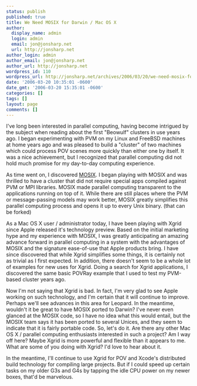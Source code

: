 ```yaml
---
status: publish
published: true
title: We Need MOSIX for Darwin / Mac OS X
author:
  display_name: admin
  login: admin
  email: jon@jonsharp.net
  url: http://jonsharp.net
author_login: admin
author_email: jon@jonsharp.net
author_url: http://jonsharp.net
wordpress_id: 110
wordpress_url: http://jonsharp.net/archives/2006/03/20/we-need-mosix-for-darwin-mac-os-x/
date: '2006-03-20 10:35:01 -0600'
date_gmt: '2006-03-20 15:35:01 -0600'
categories: []
tags: []
layout: page
comments: []
---
```

I've long been interested in parallel computing, having become intrigued by the subject when reading about the first "Beowulf" clusters in use years ago.  I began experimenting with PVM on my Linux and FreeBSD machines at home years ago and was pleased to build a "cluster" of two machines which could process POV scenes more quickly than either one by itself.  It was a nice achievement, but I recognized that parallel computing did not hold much promise for my day-to-day computing experience.

As time went on, I discovered [MOSIX](http://www.mosix.org).  I began playing with MOSIX and was thrilled to have a cluster that did not require special apps compiled against PVM or MPI libraries.  MOSIX made parallel computing transparent to the applications running on top of it.  While there are still places where the PVM or message-passing models may work better, MOSIX greatly simplifies this parallel computing process and opens it up to every Unix binary.  (that can be forked)

As a Mac OS X user &#47; administrator today, I have been playing with Xgrid since Apple released it's technology preview.  Based on the initial marketing hype and my experience with MOSIX, I was greatly anticipating an amazing advance forward in parallel computing in a system with the advantages of MOSIX and the signature ease-of-use that Apple products bring.  I have since discovered that while Xgrid simplifies some things, it is certainly not as trivial as I first expected.  In addition, there doesn't seem to be a whole lot of examples for new uses for Xgrid.  Doing a search for Xgrid applications, I discovered the same basic POVRay example that I used to test my PVM-based cluster years ago.

Now I'm not saying that Xgrid is bad.  In fact, I'm very glad to see Apple working on such technology, and I'm certain that it will continue to improve.  Perhaps we'll see advances in this area for Leopard.  In the meantime, wouldn't it be great to have MOSIX ported to Darwin?  I've never even glanced at the MOSIX code, so I have no idea what this would entail, but the MOSIX team says it has been ported to several Unices, and they seem to indicate that it is fairly portable code.  So, let's do it.  Are there any other Mac OS X &#47; parallel computing enthusiasts interested in such a project?  Am I way off here?  Maybe Xgrid is more powerful and flexible than it appears to me.  What are some of you doing with Xgrid?  I'd love to hear about it.

In the meantime, I'll continue to use Xgrid for POV and Xcode's distributed build technology for compiling large projects.  But if I could speed up certain tasks on my older G3s and G4s by tapping the idle CPU power on my newer boxes, that'd be marvelous.
